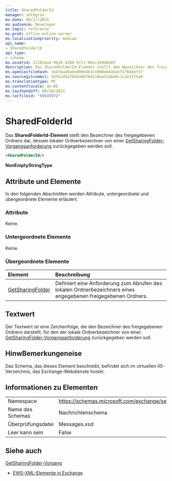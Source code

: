 ```yaml
---
title: SharedFolderId
manager: sethgros
ms.date: 09/17/2015
ms.audience: Developer
ms.topic: reference
ms.prod: office-online-server
ms.localizationpriority: medium
api_name:
- SharedFolderId
api_type:
- schema
ms.assetid: 21181ba3-9626-4284-9717-0b1c16948e8f
description: Das SharedFolderId-Element stellt den Bezeichner des freigegebenen Ordners dar, dessen lokaler Ordnerbezeichner von einer GetSharingFolder-Vorgangsanforderung zurückgegeben werden soll.
ms.openlocfilehash: 7e47ba49abed99bdb3cfd00eb43d2ef276d4ef37
ms.sourcegitcommit: 54f6cd5a704b36b76d110ee53a6d6c1c3e15f5a9
ms.translationtype: MT
ms.contentlocale: de-DE
ms.lasthandoff: 09/24/2021
ms.locfileid: "59545972"
---
```

# <a name="sharedfolderid"></a>SharedFolderId

Das **SharedFolderId-Element** stellt den Bezeichner des freigegebenen Ordners dar, dessen lokaler Ordnerbezeichner von einer [GetSharingFolder-Vorgangsanforderung](getsharingfolder-operation.md) zurückgegeben werden soll. 
  
```xml
<SharedFolderId/>
```

 **NonEmptyStringType**
## <a name="attributes-and-elements"></a>Attribute und Elemente

In den folgenden Abschnitten werden Attribute, untergeordnete und übergeordnete Elemente erläutert.
  
### <a name="attributes"></a>Attribute

Keine.
  
### <a name="child-elements"></a>Untergeordnete Elemente

Keine.
  
### <a name="parent-elements"></a>Übergeordnete Elemente

|**Element**|**Beschreibung**|
|:-----|:-----|
|[GetSharingFolder](getsharingfolder.md) <br/> |Definiert eine Anforderung zum Abrufen des lokalen Ordnerbezeichners eines angegebenen freigegebenen Ordners.  <br/> |
   
## <a name="text-value"></a>Textwert

Der Textwert ist eine Zeichenfolge, die den Bezeichner des freigegebenen Ordners darstellt, für den der lokale Ordnerbezeichner von einer [GetSharingFolder-Vorgangsanforderung](getsharingfolder-operation.md) zurückgegeben werden soll. 
  
## <a name="remarks"></a>HinwBemerkungeneise

Das Schema, das dieses Element beschreibt, befindet sich im virtuellen IIS-Verzeichnis, das Exchange-Webdienste hostet.
  
## <a name="element-information"></a>Informationen zu Elementen

|||
|:-----|:-----|
|Namespace  <br/> |https://schemas.microsoft.com/exchange/services/2006/messages  <br/> |
|Name des Schemas  <br/> |Nachrichtenschema  <br/> |
|Überprüfungsdatei  <br/> |Messages.xsd  <br/> |
|Leer kann sein  <br/> |False  <br/> |
   
## <a name="see-also"></a>Siehe auch



[GetSharingFolder-Vorgang](getsharingfolder-operation.md)


- [EWS-XML-Elemente in Exchange](ews-xml-elements-in-exchange.md)

